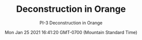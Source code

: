 ---
category: "wall_covering"
date: "Mon Jan 25 2021 16:41:20 GMT-0700 (Mountain Standard Time)"
description: "null"
designer: "Paz Irarrázaval"
href: "https://www.areaenvironments.com/paz"
image_primary: "./img/PI+Deconstruction+in+Orange+Art.jpg"
image_secondary: "./img/PI+Deconstruction+in+Orange+Interior.jpg"
image_thumb: "./img/Paz+Irarr%C3%A1zaval.png"
manufacturer: "Area Environments"
slug: "/manufacturers/area_environments/wall_covering/deconstruction_in_orange"
subtitle: "PI-3 Deconstruction in Orange"
tags:
  - "area_environments"
  - "wall_covering"
title: "Deconstruction in Orange"
---